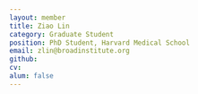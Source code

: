 ```yaml
---
layout: member
title: Ziao Lin
category: Graduate Student
position: PhD Student, Harvard Medical School
email: zlin@broadinstitute.org
github:
cv:
alum: false
---
```


